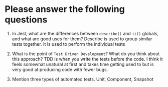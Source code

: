 # Please answer the following questions

1.  In Jest, what are the differences between `describe()` and `it()` globals, and what are good uses for them?
Describe is used to group similar tests together. It is used to perform the individual tests

2.  What is the point of `Test Driven Development`? What do you think about this approach?
TDD is when you write the tests before the code. I think it feels somewhat unatural at first and takes time getting used to but is very good at producing code with fewer bugs.

3.  Mention three types of automated tests.
Unit, Component, Snapshot